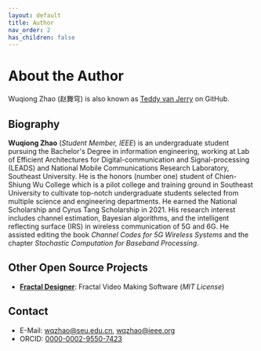 ```yaml
---
layout: default
title: Author
nav_order: 2
has_children: false
---
```


# About the Author

Wuqiong Zhao (赵舞穹) is
also known as [Teddy van Jerry](https://github.com/Teddy-van-Jerry) on GitHub.

## Biography

**Wuqiong Zhao** (*Student Member, IEEE*)
is an undergraduate student pursuing the Bachelor's Degree in information engineering, working at Lab of Efficient Architectures for Digital-communication and Signal-processing (LEADS) and National Mobile Communications Research Laboratory, Southeast University.
He is the honors (number one) student of Chien-Shiung Wu College which is a pilot college and training ground in Southeast University to cultivate top-notch undergraduate students selected from multiple science and engineering departments.
He earned the National Scholarship and Cyrus Tang Scholarship in 2021.
His research interest includes channel estimation, Bayesian algorithms, and the intelligent reflecting surface (IRS) in wireless communication of 5G and 6G.
He assisted editing the book *Channel Codes for 5G Wireless Systems* and the chapter *Stochastic Computation for Baseband Processing*.

## Other Open Source Projects
- [**Fractal Designer**](https://github.com/Teddy-van-Jerry/Fractal_Designer): Fractal Video Making Software (*MIT License*)

## Contact
- E-Mail: wqzhao@seu.edu.cn, wqzhao@ieee.org
- ORCID: [0000-0002-9550-7423](https://orcid.org/0000-0002-9550-7423)
